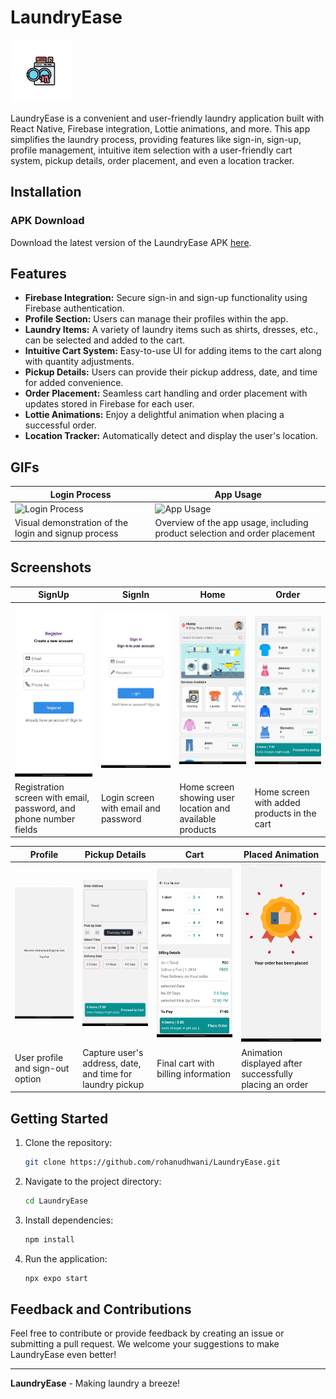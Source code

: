 # LaundryEase

<p align="left">
  <img src="./assets/icon.png" alt="App Icon" width="100" height="100">
</p>

LaundryEase is a convenient and user-friendly laundry application built with React Native, Firebase integration, Lottie animations, and more. This app simplifies the laundry process, providing features like sign-in, sign-up, profile management, intuitive item selection with a user-friendly cart system, pickup details, order placement, and even a location tracker.


## Installation

### APK Download
Download the latest version of the LaundryEase APK [here](https://github.com/rohanudhwani/LaundryEase/raw/master/LaundryEase.apk).


## Features

- **Firebase Integration:** Secure sign-in and sign-up functionality using Firebase authentication.
- **Profile Section:** Users can manage their profiles within the app.
- **Laundry Items:** A variety of laundry items such as shirts, dresses, etc., can be selected and added to the cart.
- **Intuitive Cart System:** Easy-to-use UI for adding items to the cart along with quantity adjustments.
- **Pickup Details:** Users can provide their pickup address, date, and time for added convenience.
- **Order Placement:** Seamless cart handling and order placement with updates stored in Firebase for each user.
- **Lottie Animations:** Enjoy a delightful animation when placing a successful order.
- **Location Tracker:** Automatically detect and display the user's location.

## GIFs
| Login Process | App Usage |
| --- | --- |
| ![Login Process](./screenshots/login.gif) | ![App Usage](./screenshots/usage.gif) |
| Visual demonstration of the login and signup process | Overview of the app usage, including product selection and order placement |

## Screenshots
| SignUp | SignIn | Home | Order |
| --- | --- | --- | --- |
| ![SignUp](./screenshots/signUp.jpg) | ![SignIn](./screenshots/signIn.jpg) | ![Home](./screenshots/home.jpg) | ![Order](./screenshots/order.jpg) |
| Registration screen with email, password, and phone number fields | Login screen with email and password | Home screen showing user location and available products | Home screen with added products in the cart |

| Profile | Pickup Details | Cart | Placed Animation |
| --- | --- | --- | --- |
| ![Profile](./screenshots/profile.jpg) | ![Pickup Details](./screenshots/pickupDetails.jpg) | ![Cart](./screenshots/cart.jpg) | ![Placed Animation](./screenshots/placedAnimation.jpg) |
| User profile and sign-out option | Capture user's address, date, and time for laundry pickup | Final cart with billing information | Animation displayed after successfully placing an order |


## Getting Started

1. Clone the repository:
   ```bash
   git clone https://github.com/rohanudhwani/LaundryEase.git
   ```

2. Navigate to the project directory:
   ```bash
   cd LaundryEase
   ```

3. Install dependencies:
   ```bash
   npm install
   ```

4. Run the application:
   ```bash
   npx expo start
   ```


## Feedback and Contributions

Feel free to contribute or provide feedback by creating an issue or submitting a pull request. We welcome your suggestions to make LaundryEase even better!

---

**LaundryEase** - Making laundry a breeze!
